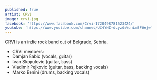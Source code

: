 ```yaml
---
published: true
artist: CRVI
image: crvi.jpg
facebook: 'https://www.facebook.com/Crvi-1720498781523424/'
youtube: 'https://www.youtube.com/channel/UC4YNZ-dcyz0sVunLmEF6ejw'
---
```

CRVI is an indie rock band out of Belgrade, Sebria.


*   CRVI members:
*   Damjan Babic (vocals, guitar)
*   Ivan Skopulovic (guitar, bass)
*   Vladimir Pejkovic (guitar, bass, backing vocals)
*   Marko Benini (drums, backing vocals)
